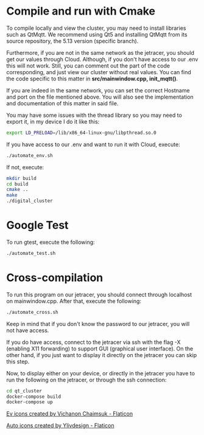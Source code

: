 # Compile and run with Cmake

To compile locally and view the cluster, you may need to install libraries such as QtMqtt. We recommend using Qt5 and installing QtMqtt from its source repository, the 5.13 version (specific branch).

Furthermore, if you are not in the same network as the jetracer, you should get our values through Cloud. Although, if you don't have access to our .env this will not work. Still, you can comment out the part of the code corresponding, and just view our cluster without real values. You can find the code specific to this matter in **src/mainwindow.cpp, init_mqtt()**.

If you are indeed in the same network, you can set the correct Hostname and port on the file mentioned above. You will also see the implementation and documentation of this matter in said file.

You may have some issues with the thread library so you may need to export it, in my device I do it like this:

```bash
export LD_PRELOAD=/lib/x86_64-linux-gnu/libpthread.so.0
```

If you have access to our .env and want to run it with Cloud, execute:

```bash
./automate_env.sh
```

If not, execute:

```bash
mkdir build
cd build
cmake ..
make
./digital_cluster
```

# Google Test

To run gtest, execute the following:

```bash
./automate_test.sh
```

# Cross-compilation

To run this program on our jetracer, you should connect through localhost on mainwindow.cpp. After that, execute the following:

```bash
./automate_cross.sh
```

Keep in mind that if you don't know the password to our jetracer, you will not have access.

If you do have access, connect to the jetracer via ssh with the flag -X (enabling X11 forwarding) to support GUI (graphical user interface). On the other hand, if you just want to display it directly on the jetracer you can skip this step.

Now, to display either on your device, or directly in the jetracer you have to run the following on the jetracer, or through the ssh connection:

```bash
cd qt_cluster
docker-compose build
docker-compose up
```

<a href="https://www.flaticon.com/free-icons/ev" title="ev icons">Ev icons created by Vichanon Chaimsuk - Flaticon</a>

<a href="https://www.flaticon.com/free-icons/auto" title="auto icons">Auto icons created by Ylivdesign - Flaticon</a>